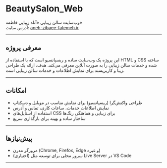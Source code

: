 # BeautySalon_Web

وب‌سایت سالن زیبایی «آناه زیبایی فاطمه»  
آدرس سایت: [aneh-zibaee-fatemeh.ir](https://aneh-zibaee-fatemeh.ir)

---

## معرفی پروژه

این پروژه یک وب‌سایت ساده و ریسپانسیو است که با استفاده از HTML و CSS ساخته شده و خدمات سالن زیبایی را به صورت آنلاین معرفی می‌کند. هدف، ارائه یک طراحی زیبا و کاربرپسند برای نمایش اطلاعات و خدمات سالن زیبایی است.

---

## امکانات

- طراحی واکنش‌گرا (ریسپانسیو) برای نمایش مناسب در موبایل و دسکتاپ  
- نمایش اطلاعات خدمات، ساعات کاری، تماس و آدرس  
- استفاده از استایل‌های CSS برای زیبایی و هماهنگی رنگ‌ها  
- ساختار ساده و بهینه برای بارگذاری سریع

---

## پیش‌نیازها

- مرورگر مدرن (Chrome, Firefox, Edge و غیره)  
- (اختیاری) سرور محلی برای توسعه مثل Live Server در VS Code

---
